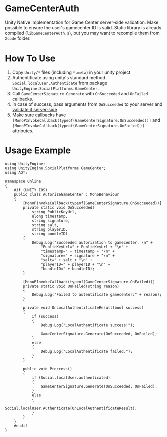 # GameCenterAuth
Unity Native implementation for Game Center server-side validation. Make possible to ensure the user's gamecenter ID is valid. Static library is already compiled (`libGameCenterAuth.a`), but you may want to recompile them from `Xcode` folder.

# How To Use
1. Copy `Unity/*` files (including `*.meta`) in your unity project
2. Authentificate using unity's standard method `Social.localUser.Authenticate` from package `UnityEngine.SocialPlatforms.GameCenter`.
3. Call `GameCenterSignature.Generate` with `OnSucceeded` and `OnFailed` callbacks.
4. In case of success, pass arguments from `OnSucceeded` to your server and [validate it server-side](https://developer.apple.com/library/ios/documentation/GameKit/Reference/GKLocalPlayer_Ref/#//apple_ref/occ/instm/GKLocalPlayer/generateIdentityVerificationSignatureWithCompletionHandler:)
5. Make sure callbacks have `[MonoPInvokeCallback(typeof(GameCenterSignature.OnSucceeded))]` and `[MonoPInvokeCallback(typeof(GameCenterSignature.OnFailed))]` attributes.

# Usage Example

```
using UnityEngine;
using UnityEngine.SocialPlatforms.GameCenter;
using AOT;

namespace Online
{
    #if (UNITY_IOS)
    public class AutorizeGameCenter : MonoBehaviour
    {
        [MonoPInvokeCallback(typeof(GameCenterSignature.OnSucceeded))]
        private static void OnSucceeded(
            string PublicKeyUrl, 
            ulong timestamp,
            string signature,
            string salt,
            string playerID,
            string bundleID)
        {
            Debug.Log("Succeeded autorization to gamecenter: \n" +
                "PublicKeyUrl=" + PublicKeyUrl + "\n" +
                "timestamp=" + timestamp + "\n" +
                "signature=" + signature + "\n" + 
                "salt=" + salt + "\n" +
                "playerID=" + playerID + "\n" +
                "bundleID=" + bundleID);
        }

        [MonoPInvokeCallback(typeof(GameCenterSignature.OnFailed))]
        private static void OnFailed(string reason)
        {
            Debug.Log("Failed to autentificate gamecenter:" + reason);
        }

        private void OnLocalAuthentificateResult(bool success)
        {
            if (success)
            {
                Debug.Log("LocalAuthentificate success!");

                GameCenterSignature.Generate(OnSucceeded, OnFailed);
            }
            else
            {
                Debug.Log("LocalAuthentificate failed.");
            }
        }

        public void Proccess()
        {
            if (Social.localUser.authenticated)
            {
                GameCenterSignature.Generate(OnSucceeded, OnFailed);
            }
            else
            {
                Social.localUser.Authenticate(OnLocalAuthentificateResult);
            }
        }
    }
    #endif
}
```